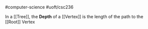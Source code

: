 #computer-science 
#uoft/csc236 

In a [[Tree]], the **Depth** of a [[Vertex]] is the length of the path to the [[Root]] Vertex